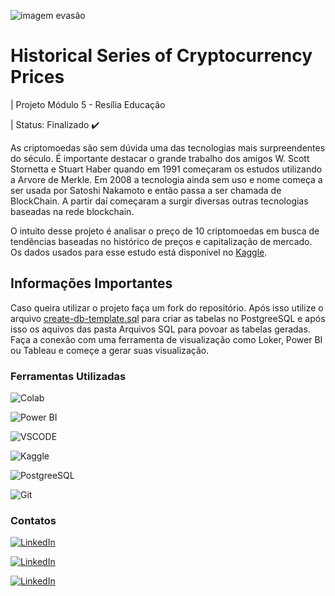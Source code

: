 ![imagem evasão](https://img.freepik.com/vetores-gratis/modern-bitcoin-background_1035-9520.jpg?w=2000)

# Historical Series of Cryptocurrency Prices

| Projeto Módulo 5 - Resília Educação

| Status: Finalizado ✔️

As criptomoedas são sem dúvida uma das tecnologias mais surpreendentes do século. É importante destacar o grande trabalho dos amigos  W. Scott Stornetta e Stuart Haber quando em 1991 começaram os estudos utilizando a Arvore de Merkle. Em 2008 a tecnologia ainda sem uso e nome começa a ser usada por Satoshi Nakamoto e então passa a ser chamada de BlockChain. A partir daí começaram a surgir diversas outras tecnologias baseadas na rede blockchain.

O intuito desse projeto é analisar o preço de 10 criptomoedas em busca de tendências baseadas no histórico de preços e capitalização de mercado. Os dados usados para esse estudo está disponível no [Kaggle](https://www.kaggle.com/datasets/sudalairajkumar/cryptocurrencypricehistory).

## Informações Importantes

Caso queira utilizar o projeto faça um fork do repositório. Após isso utilize o arquivo [create-db-template.sql](create-db-template.sql) para criar as tabelas no PostgreeSQL e após isso os aquivos das pasta Arquivos SQL para povoar as tabelas geradas. Faça a conexão com uma ferramenta de visualização como Loker, Power BI ou Tableau e começe a gerar suas visualização.

### Ferramentas Utilizadas


![Colab](https://img.shields.io/badge/-Google%20Colab-white?logo=googleColab&logoColor=orange&logoWidth=40)

![Power BI](https://img.shields.io/badge/-Power%20BI-white?logo=Power-BI&logoColor=orange&logoWidth=40)

![VSCODE](https://img.shields.io/badge/-Visual%20Studio%20Code-white?logo=visual-studio-code&logoColor=blue&logoWidth=40)

![Kaggle](https://img.shields.io/badge/-Kaggle-white?logo=kaggle&logoColor=orange&logoWidth=40)

![PostgreeSQL](https://img.shields.io/badge/-PostgreSQL-white?logo=postgresql&logoColor=blue&logoWidth=40)

![Git](https://img.shields.io/badge/-Git-white?logo=git&logoColor=orange&logoWidth=40)


### Contatos

[![LinkedIn](https://img.shields.io/badge/-LinkedIn%20Jefferson%20Cezar-white?logo=LinkedIn&logoColor=blue&logoWidth=30)](https://www.linkedin.com/in/jeffersoncezarsilva/)

[![LinkedIn](https://img.shields.io/badge/-LinkedIn%20Alex%20Santana-white?logo=LinkedIn&logoColor=blue&logoWidth=30)](https://www.linkedin.com/in/jeffersoncezarsilva/)

[![LinkedIn](https://img.shields.io/badge/-LinkedIn%20Rodrigo%20Marques-white?logo=LinkedIn&logoColor=blue&logoWidth=30)](https://www.linkedin.com/in/jeffersoncezarsilva/)